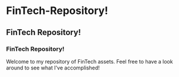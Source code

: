 # FinTech-Repository!

## FinTech Repository!

### FinTech Repository!

Welcome to my repository of FinTech assets. 
Feel free to have a look around to see what I've accomplished!